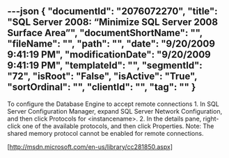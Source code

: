 ---json
{
  "documentId": "2076072270",
  "title": "SQL Server 2008: “Minimize SQL Server 2008 Surface Area”",
  "documentShortName": "",
  "fileName": "",
  "path": "",
  "date": "9/20/2009 9:41:19 PM",
  "modificationDate": "9/20/2009 9:41:19 PM",
  "templateId": "",
  "segmentId": "72",
  "isRoot": "False",
  "isActive": "True",
  "sortOrdinal": "",
  "clientId": "",
  "tag": ""
}
---

To configure the Database Engine to accept remote connections 1. In SQL Server Configuration Manager, expand SQL Server Network Configuration, and then click Protocols for &lt;instancename&gt;. 2. In the details pane, right-click one of the available protocols, and then click Properties. Note: The shared memory protocol cannot be enabled for remote connections.

[http://msdn.microsoft.com/en-us/library/cc281850.aspx]
